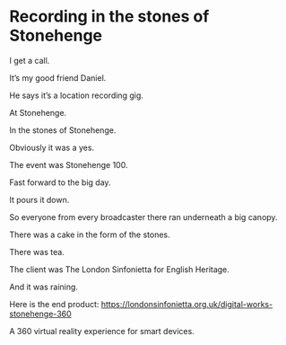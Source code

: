 # Recording in the stones of Stonehenge



I get a call.

It’s my good friend Daniel.

He says it’s a location recording gig.

At Stonehenge.

In the stones of Stonehenge.

Obviously it was a yes.

The event was Stonehenge 100.

Fast forward to the big day.

It pours it down.

So everyone from every broadcaster there ran underneath a big canopy.

There was a cake in the form of the stones.

There was tea.

The client was The London Sinfonietta for English Heritage.

And it was raining.

Here is the end product: <https://londonsinfonietta.org.uk/digital-works-stonehenge-360>

A 360 virtual reality experience for smart devices.


